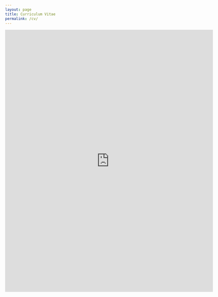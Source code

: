 ```yaml
---
layout: page
title: Curriculum Vitae
permalink: /cv/
---
```

<iframe align="center" src="https://drive.google.com/file/d/0B8L9toRB0NgsLWloR1VVZzFFNm8/view?usp=sharing&embed=true" style="width:680px; height:860px;" frameborder="0"></iframe>
 
